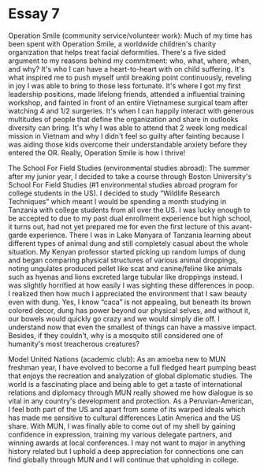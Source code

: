 # Essay 7

Operation Smile (community service/volunteer work): Much of my time has been spent with Operation Smile, a worldwide children's charity organization that helps treat facial deformities. There's a five sided argument to my reasons behind my commitment: who, what, where, when, and why? It's who I can have a heart-to-heart with on child suffering. It's what inspired me to push myself until breaking point continuously, reveling in joy I was able to bring to those less fortunate. It's where I got my first leadership positions, made lifelong friends, attended a influential training workshop, and fainted in front of an entire Vietnamese surgical team after watching 4 and 1/2 surgeries. It's when I can happily interact with generous multitudes of people that define the organization and share in outlooks diversity can bring. It's why I was able to attend that 2 week long medical mission in Vietnam and why I didn't feel so guilty after fainting because I was aiding those kids overcome their understandable anxiety before they entered the OR. Really, Operation Smile is how I thrive!

The School For Field Studies (environmental studies abroad): The summer after my junior year, I decided to take a course through Boston University's School For Field Studies (#1 environmental studies abroad program for college students in the US). I decided to study “Wildlife Research Techniques” which meant I would be spending a month studying in Tanzania with college students from all over the US. I was lucky enough to be accepted to due to my past dual enrollment experience but high school, it turns out, had not yet prepared me for even the first lecture of this avant-garde experience. There I was in Lake Manyara of Tanzania learning about different types of animal dung and still completely casual about the whole situation. My Kenyan professor started picking up random lumps of dung and began comparing physical structures of various animal droppings, noting ungulates produced pellet like scat and canine/feline like animals such as hyenas and lions excreted large tubular like droppings instead. I was slightly horrified at how easily I was sighting these differences in poop. I realized then how much I appreciated the environment that I saw beauty even with dung. Yes, I know “caca” is not appealing, but beneath its brown colored decor, dung has power beyond our physical selves, and without it, our bowels would quickly go crazy and we would simply die off. I understand now that even the smallest of things can have a massive impact. Besides, if they couldn't, why is a mosquito still considered one of humanity's most treacherous creatures?

Model United Nations (academic club): As an amoeba new to MUN freshman year, I have evolved to become a full fledged heart pumping beast that enjoys the recreation and analyzation of global diplomatic studies. The world is a fascinating place and being able to get a taste of international relations and diplomacy through MUN really showed me how dialogue is so vital in any country's development and protection. As a Peruvian-American, I feel both part of the US and apart from some of its warped ideals which has made me sensitive to cultural differences Latin America and the US share. With MUN, I was finally able to come out of my shell by gaining confidence in expression, training my various delegate partners, and winning awards at local conferences. I may not want to major in anything history related but I uphold a deep appreciation for connections one can find globally through MUN and I will continue that upholding in college.